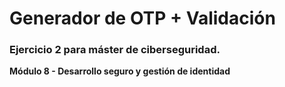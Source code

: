 # Generador de OTP + Validación

### Ejercicio 2 para máster de ciberseguridad.

**Módulo 8 - Desarrollo seguro y gestión de identidad**
